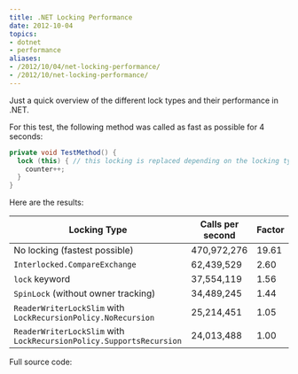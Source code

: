 ```yaml
---
title: .NET Locking Performance
date: 2012-10-04
topics:
- dotnet
- performance
aliases:
- /2012/10/04/net-locking-performance/
- /2012/10/net-locking-performance/
---
```


Just a quick overview of the different lock types and their performance in .NET.

For this test, the following method was called as fast as possible for 4 seconds:

```c#
private void TestMethod() {
  lock (this) { // this locking is replaced depending on the locking type
    counter++;
  }
}
```

Here are the results:

| Locking Type                                                          | Calls per second  | Factor |
| --------------------------------------------------------------------- | ----------------- | ------ |
| No locking (fastest possible)                                         | 470,972,276       | 19.61  |
|`Interlocked.CompareExchange`                                          | 62,439,529        | 2.60   |
|`lock` keyword                                                         | 37,554,119        | 1.56   |
|`SpinLock` (without owner tracking)                                    | 34,489,245        | 1.44   |
|`ReaderWriterLockSlim` with `LockRecursionPolicy.NoRecursion`          | 25,214,451        | 1.05   |
|`ReaderWriterLockSlim` with `LockRecursionPolicy.SupportsRecursion`    | 24,013,488        | 1.00   |

Full source code: [](Program.cs)

